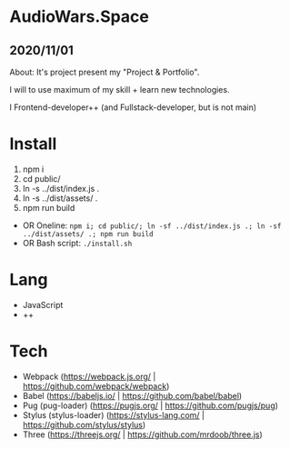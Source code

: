 # AudioWars.Space

## 2020/11/01

About: It's project present my "Project & Portfolio".

I will to use maximum of my skill + learn new technologies.

I Frontend-developer++ (and Fullstack-developer, but is not main)


# Install

1. npm i
2. cd public/
3. ln -s ../dist/index.js .
4. ln -s ../dist/assets/ .
5. npm run build

* OR Oneline: `npm i; cd public/; ln -sf ../dist/index.js .; ln -sf ../dist/assets/ .; npm run build`
* OR Bash script: `./install.sh`


# Lang

* JavaScript
* ++

# Tech

* Webpack (https://webpack.js.org/ | https://github.com/webpack/webpack)
* Babel (https://babeljs.io/ | https://github.com/babel/babel)
* Pug (pug-loader) (https://pugjs.org/ | https://github.com/pugjs/pug)
* Stylus (stylus-loader) (https://stylus-lang.com/ | https://github.com/stylus/stylus)
* Three (https://threejs.org/ | https://github.com/mrdoob/three.js)
